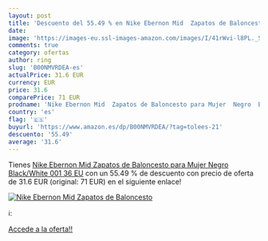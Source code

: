 ```yaml
---
layout: post
title: 'Descuento del 55.49 % en Nike Ebernon Mid  Zapatos de Baloncesto '
date: 
image: 'https://images-eu.ssl-images-amazon.com/images/I/41rWvi-l8PL._SL200_.jpg'
comments: true
category: ofertas
author: ring
slug: 'B00NMVRDEA-es'
actualPrice: 31.6 EUR
currency: EUR
price: 31.6
comparePrice: 71 EUR
prodname: 'Nike Ebernon Mid  Zapatos de Baloncesto para Mujer  Negro  Black/White 001   36 EU'
country: 'es'
flag: '🇪🇸'
buyurl: 'https://www.amazon.es/dp/B00NMVRDEA/?tag=tolees-21'
descuento: '55.49'
average: '31.6'
---
```


Tienes [Nike Ebernon Mid  Zapatos de Baloncesto para Mujer  Negro  Black/White 001   36 EU](https://www.amazon.es/dp/B00NMVRDEA/?tag=tolees-21) con un 55.49 % de descuento con precio de oferta de 31.6 EUR (original: 71 EUR) en el siguiente enlace!

[![Nike Ebernon Mid  Zapatos de Baloncesto ](https://images-eu.ssl-images-amazon.com/images/I/41rWvi-l8PL._SL200_.jpg)](https://www.amazon.es/dp/B00NMVRDEA/?tag=tolees-21)

ℹ️:


[Accede a la oferta!!](https://www.amazon.es/dp/B00NMVRDEA/?tag=tolees-21)
